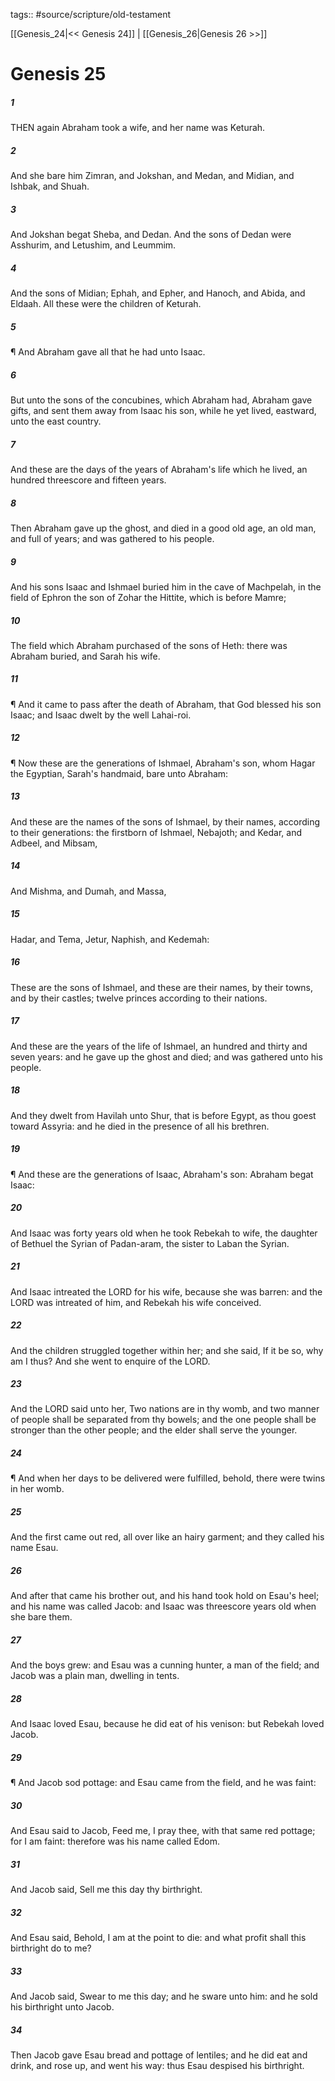 tags:: #source/scripture/old-testament

[[Genesis_24|<< Genesis 24]] | [[Genesis_26|Genesis 26 >>]]

# Genesis 25

##### 1

THEN again Abraham took a wife, and her name was Keturah.

##### 2

And she bare him Zimran, and Jokshan, and Medan, and Midian, and Ishbak, and Shuah.

##### 3

And Jokshan begat Sheba, and Dedan. And the sons of Dedan were Asshurim, and Letushim, and Leummim.

##### 4

And the sons of Midian; Ephah, and Epher, and Hanoch, and Abida, and Eldaah. All these were the children of Keturah.

##### 5

¶ And Abraham gave all that he had unto Isaac.

##### 6

But unto the sons of the concubines, which Abraham had, Abraham gave gifts, and sent them away from Isaac his son, while he yet lived, eastward, unto the east country.

##### 7

And these are the days of the years of Abraham's life which he lived, an hundred threescore and fifteen years.

##### 8

Then Abraham gave up the ghost, and died in a good old age, an old man, and full of years; and was gathered to his people.

##### 9

And his sons Isaac and Ishmael buried him in the cave of Machpelah, in the field of Ephron the son of Zohar the Hittite, which is before Mamre;

##### 10

The field which Abraham purchased of the sons of Heth: there was Abraham buried, and Sarah his wife.

##### 11

¶ And it came to pass after the death of Abraham, that God blessed his son Isaac; and Isaac dwelt by the well Lahai-roi.

##### 12

¶ Now these are the generations of Ishmael, Abraham's son, whom Hagar the Egyptian, Sarah's handmaid, bare unto Abraham:

##### 13

And these are the names of the sons of Ishmael, by their names, according to their generations: the firstborn of Ishmael, Nebajoth; and Kedar, and Adbeel, and Mibsam,

##### 14

And Mishma, and Dumah, and Massa,

##### 15

Hadar, and Tema, Jetur, Naphish, and Kedemah:

##### 16

These are the sons of Ishmael, and these are their names, by their towns, and by their castles; twelve princes according to their nations.

##### 17

And these are the years of the life of Ishmael, an hundred and thirty and seven years: and he gave up the ghost and died; and was gathered unto his people.

##### 18

And they dwelt from Havilah unto Shur, that is before Egypt, as thou goest toward Assyria: and he died in the presence of all his brethren.

##### 19

¶ And these are the generations of Isaac, Abraham's son: Abraham begat Isaac:

##### 20

And Isaac was forty years old when he took Rebekah to wife, the daughter of Bethuel the Syrian of Padan-aram, the sister to Laban the Syrian.

##### 21

And Isaac intreated the LORD for his wife, because she was barren: and the LORD was intreated of him, and Rebekah his wife conceived.

##### 22

And the children struggled together within her; and she said, If it be so, why am I thus? And she went to enquire of the LORD.

##### 23

And the LORD said unto her, Two nations are in thy womb, and two manner of people shall be separated from thy bowels; and the one people shall be stronger than the other people; and the elder shall serve the younger.

##### 24

¶ And when her days to be delivered were fulfilled, behold, there were twins in her womb.

##### 25

And the first came out red, all over like an hairy garment; and they called his name Esau.

##### 26

And after that came his brother out, and his hand took hold on Esau's heel; and his name was called Jacob: and Isaac was threescore years old when she bare them.

##### 27

And the boys grew: and Esau was a cunning hunter, a man of the field; and Jacob was a plain man, dwelling in tents.

##### 28

And Isaac loved Esau, because he did eat of his venison: but Rebekah loved Jacob.

##### 29

¶ And Jacob sod pottage: and Esau came from the field, and he was faint:

##### 30

And Esau said to Jacob, Feed me, I pray thee, with that same red pottage; for I am faint: therefore was his name called Edom.

##### 31

And Jacob said, Sell me this day thy birthright.

##### 32

And Esau said, Behold, I am at the point to die: and what profit shall this birthright do to me?

##### 33

And Jacob said, Swear to me this day; and he sware unto him: and he sold his birthright unto Jacob.

##### 34

Then Jacob gave Esau bread and pottage of lentiles; and he did eat and drink, and rose up, and went his way: thus Esau despised his birthright.
